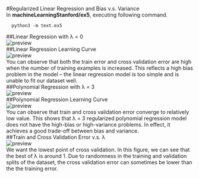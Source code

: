 #Regularized Linear Regression and Bias v.s. Variance<br>
In **machineLearningStanford/ex5**, executing following command.<br>
```
  python3 -m text.ex5
```
##Linear Regression with λ = 0<br>
![preview](https://cloud.githubusercontent.com/assets/5163329/18840178/4adf2c5c-8440-11e6-8284-aa6f32e7e143.png)<br>
##Linear Regression Learning Curve<br>
![preview](https://cloud.githubusercontent.com/assets/5163329/18840181/4ae0538e-8440-11e6-808c-06b80dfa12fc.png)<br>
You can observe that both the train error and cross validation error are high when the number of training examples
is increased. This reflects a high bias problem in the model – the linear regression model is too simple and is unable
to fit our dataset well.<br>
##Polynomial Regression with λ = 3<br>
![preview](https://cloud.githubusercontent.com/assets/5163329/18840179/4adf6370-8440-11e6-8382-98fb38a2bdb5.png)<br>
##Polynomial Regression Learning Curve<br>
![preview](https://cloud.githubusercontent.com/assets/5163329/18840182/4ae314fc-8440-11e6-9dac-27c62c7a3e1a.png)<br>
You can observe that train and cross validation error converge to relatively low value. This shows that λ = 3 regularized
polynomial regression model does not have the high-bias or high-variance problems. In effect, it achieves a good trade-off
between bias and variance.<br>
##Train and Cross Validation Error v.s. λ<br>
![preview](https://cloud.githubusercontent.com/assets/5163329/18840180/4ae05668-8440-11e6-9cbe-7aef23290ee8.png)<br>
We want the lowest point of cross validation. In this figure, we can see that the best of λ is around 1. Due to randomness
in the training and validation splits of the dataset, the cross validation error can sometimes be lower than the the training
error.<br>
